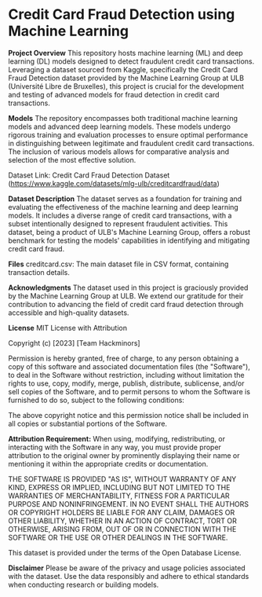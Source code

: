 # Credit Card Fraud Detection using Machine Learning
**Project Overview**
This repository hosts machine learning (ML) and deep learning (DL) models designed to detect fraudulent credit card transactions. Leveraging a dataset sourced from Kaggle, specifically the Credit Card Fraud Detection dataset provided by the Machine Learning Group at ULB (Université Libre de Bruxelles), this project is crucial for the development and testing of advanced models for fraud detection in credit card transactions.

**Models**
The repository encompasses both traditional machine learning models and advanced deep learning models. These models undergo rigorous training and evaluation processes to ensure optimal performance in distinguishing between legitimate and fraudulent credit card transactions. The inclusion of various models allows for comparative analysis and selection of the most effective solution.

Dataset Link: Credit Card Fraud Detection Dataset (https://www.kaggle.com/datasets/mlg-ulb/creditcardfraud/data)

**Dataset Description**
The dataset serves as a foundation for training and evaluating the effectiveness of the machine learning and deep learning models. It includes a diverse range of credit card transactions, with a subset intentionally designed to represent fraudulent activities. This dataset, being a product of ULB's Machine Learning Group, offers a robust benchmark for testing the models' capabilities in identifying and mitigating credit card fraud.

**Files**
creditcard.csv: The main dataset file in CSV format, containing transaction details.

**Acknowledgments**
The dataset used in this project is graciously provided by the Machine Learning Group at ULB. We extend our gratitude for their contribution to advancing the field of credit card fraud detection through accessible and high-quality datasets.

**License**
MIT License with Attribution

Copyright (c) [2023] [Team Hackminors]

Permission is hereby granted, free of charge, to any person obtaining a copy of this software and associated documentation files (the "Software"), to deal in the Software without restriction, including without limitation the rights to use, copy, modify, merge, publish, distribute, sublicense, and/or sell copies of the Software, and to permit persons to whom the Software is furnished to do so, subject to the following conditions:

The above copyright notice and this permission notice shall be included in all copies or substantial portions of the Software.

**Attribution Requirement:**
When using, modifying, redistributing, or interacting with the Software in any way, you must provide proper attribution to the original owner by prominently displaying their name or mentioning it within the appropriate credits or documentation.

THE SOFTWARE IS PROVIDED "AS IS", WITHOUT WARRANTY OF ANY KIND, EXPRESS OR IMPLIED, INCLUDING BUT NOT LIMITED TO THE WARRANTIES OF MERCHANTABILITY, FITNESS FOR A PARTICULAR PURPOSE AND NONINFRINGEMENT. IN NO EVENT SHALL THE AUTHORS OR COPYRIGHT HOLDERS BE LIABLE FOR ANY CLAIM, DAMAGES OR OTHER LIABILITY, WHETHER IN AN ACTION OF CONTRACT, TORT OR OTHERWISE, ARISING FROM, OUT OF OR IN CONNECTION WITH THE SOFTWARE OR THE USE OR OTHER DEALINGS IN THE SOFTWARE.

This dataset is provided under the terms of the Open Database License.

**Disclaimer**
Please be aware of the privacy and usage policies associated with the dataset. Use the data responsibly and adhere to ethical standards when conducting research or building models.
